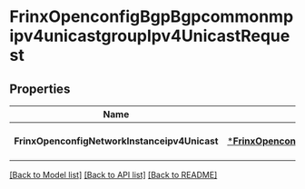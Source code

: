 # FrinxOpenconfigBgpBgpcommonmpipv4unicastgroupIpv4UnicastRequest

## Properties
Name | Type | Description | Notes
------------ | ------------- | ------------- | -------------
**FrinxOpenconfigNetworkInstanceipv4Unicast** | [***FrinxOpenconfigBgpBgpcommonmpipv4unicastgroupIpv4Unicast**](frinx.openconfig.bgp.bgpcommonmpipv4unicastgroup.Ipv4Unicast.md) |  | [optional] [default to null]

[[Back to Model list]](../README.md#documentation-for-models) [[Back to API list]](../README.md#documentation-for-api-endpoints) [[Back to README]](../README.md)


